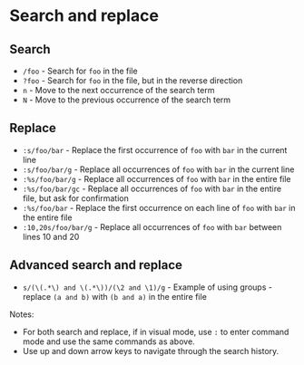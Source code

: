 # Search and replace

## Search

- `/foo` - Search for `foo` in the file
- `?foo` - Search for `foo` in the file, but in the reverse direction
- `n` - Move to the next occurrence of the search term
- `N` - Move to the previous occurrence of the search term

## Replace

- `:s/foo/bar` - Replace the first occurrence of `foo` with `bar` in the current line
- `:s/foo/bar/g` - Replace all occurrences of `foo` with `bar` in the current line
- `:%s/foo/bar/g` - Replace all occurrences of `foo` with `bar` in the entire file
- `:%s/foo/bar/gc` - Replace all occurrences of `foo` with `bar` in the entire file, but ask for confirmation
- `:%s/foo/bar` - Replace the first occurrence on each line of `foo` with `bar` in the entire file
- `:10,20s/foo/bar/g` - Replace all occurrences of `foo` with `bar` between lines 10 and 20

## Advanced search and replace

- `s/(\(.*\) and \(.*\))/(\2 and \1)/g` - Example of using groups - replace `(a and b)` with `(b and a)` in the entire file

Notes:

- For both search and replace, if in visual mode, use `:` to enter command mode and use the same commands as above.
- Use up and down arrow keys to navigate through the search history.
